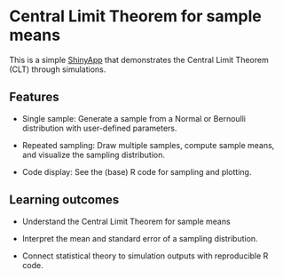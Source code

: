 # Central Limit Theorem for sample means

This is a simple [ShinyApp](https://ythuangy-clt-app.share.connect.posit.cloud/) that demonstrates the Central Limit Theorem (CLT) through simulations.

## Features

+ Single sample: Generate a sample from a Normal or Bernoulli distribution with user-defined parameters.

+ Repeated sampling: Draw multiple samples, compute sample means, and visualize the sampling distribution.

+ Code display: See the (base) R code for sampling and plotting.

## Learning outcomes

+ Understand the Central Limit Theorem for sample means

+ Interpret the mean and standard error of a sampling distribution.

+ Connect statistical theory to simulation outputs with reproducible R code.

